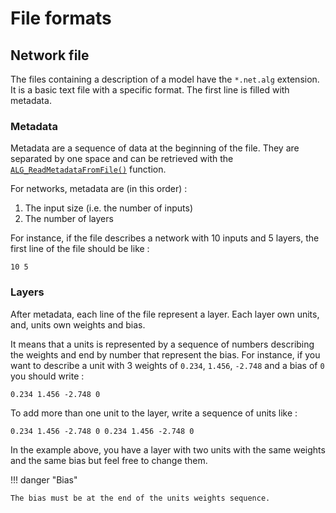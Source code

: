 # File formats

## Network file

The files containing a description of a model have the `*.net.alg` extension.
It is a basic text file with a specific format. The first line is filled with metadata.

### Metadata

Metadata are a sequence of data at the beginning of the file.
They are separated by one space and can be retrieved with the [`ALG_ReadMetadataFromFile()`](/references/alg_readmetadatafromfile) function.

For networks, metadata are (in this order) :

1. The input size (i.e. the number of inputs)
2. The number of layers

For instance, if the file describes a network with 10 inputs and 5 layers, the first line of the file should be like :

```
10 5
```

### Layers

After metadata, each line of the file represent a layer.
Each layer own units, and, units own weights and bias.

It means that a units is represented by a sequence of numbers describing the weights and end by number that represent the bias.
For instance, if you want to describe a unit with 3 weights of `0.234`, `1.456`, `-2.748` and a bias of `0` you should write :

```
0.234 1.456 -2.748 0
```

To add more than one unit to the layer, write a sequence of units like :

```
0.234 1.456 -2.748 0 0.234 1.456 -2.748 0
```

In the example above, you have a layer with two units with the same weights and the same bias but feel free to change them.

!!! danger "Bias"

    The bias must be at the end of the units weights sequence.